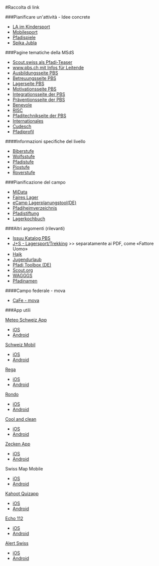 #Raccolta di link

<!--Alles, was Appendix so in den Sinn kam… Er ist froh um Ergänzungen 😉 -->

###Pianificare un'attività - Idee concrete

* [LA im Kindersport](https://www.scout.ch/de/pfadialltag/lager/hilfsmittel/la-im-kindersport) 
* [Mobilesport](https://www.mobilesport.ch/it/)
* [Pfadispiele](https://www.pfadispiele.ch/) 
* [Spika Jubla](https://spika.ch/)

###Pagine tematiche della MSdS

* [Scout.swiss als Pfadi-Teaser](www.scout.swiss) 
* [www.pbs.ch mit Infos für Leitende](www.pbs.ch)
* [Ausbildungsseite PBS](www.ausbildung.pbs.ch)
* [Betreuungsseite PBS](www.betreuung.pbs.ch) 
* [Lagerseite PBS](www.lager.pbs.ch)
* [Motivationsseite PBS](www.motivation.pbs.ch)
* [Integrationsseite der PBS](www.integration.pbs.ch)
* [Präventionsseite der PBS](www.praevention.pbs.ch)
* [Benevole](www.benevole.pbs.ch)
* [RISC](www.risc.pbs.ch)
* [Pfaditechnikseite der PBS](www.pfaditechnik.pbs.ch)
* [Internationales](www.international.pbs.ch)
* [Cudesch](www.cudesch.pbs.ch)
* [Pfadiprofil](www.pfadiprofil.pbs.ch)

####Informazioni specifiche del livello
* [Biberstufe](www.biber.pbs.ch)
* [Wolfsstufe](www.woelfe.pbs.ch)
* [Pfadistufe](www.pfadis.pbs.ch)
* [Piostufe](www.pios.pbs.ch)
* [Roverstufe](www.rover.pbs.ch)

###Pianificazione del campo
* [MiData](https://db.scout.ch/)
* [Faires Lager](www.faires-lager.ch)
* [eCamp Lagerplanungstool(DE)](https://ecamp.pfadiluzern.ch/)
* [Pfadiheimverzeichnis](www.pfadiheime.ch)
* [Pfadistiftung](www.pfadistiftung.ch)
* [Lagerkochbuch](https://lagerkochbuch.ch)

###Altri argomenti (rilevanti)
* [Issuu Katalog PBS](https://issuu.com/pbs-msds-mss)
* [J+S - Lagersport/Trekking](https://www.jugendundsport.ch/it/sportarten/lagersport-trekking-uebersicht.html) >> separatamente ai PDF, come «Fattore Uomo»  
* [Hajk](www.hajk.ch)
* [Jugendurlaub](www.jugendurlaub.ch)
* [Pfadi Toolbox (DE)](https://pfadi-toolbox.ch/) 
* [Scout.org](www.scout.org)
* [WAGGGS](www.wagggs.org)
* [Pfadinamen](www.pfadinamen.ch)

####Campo federale - mova
<!--natürlich nur zeitlich begrenzt-->
* [CaFe - mova](https://www.bula21.ch/) 

###App utili

<!--im Cudeschin-App am besten OS-abhängige Links verwenden -->

[Meteo Schweiz App](https://www.meteoschweiz.admin.ch/home/service-und-publikationen/beratung-und-service/meteoschweiz-app.html)

* [iOS](https://itunes.apple.com/ch/app/meteoswiss/id589772015?l=it&amp;ls=1&amp;mt=8)
* [Android](https://play.google.com/store/apps/details?id=ch.admin.meteoswiss&hl=it)

[Schweiz Mobil](https://www.schweizmobil.ch/de/app-schweizmobil-it.html) 

* [iOS](http://itunes.apple.com/ch/app/schweizmobil/id527194959) 
* [Android](https://play.google.com/store/apps/details?id=ch.schweizmobil)

[Rega](https://www.rega.ch/it/multimedia/rega-app.aspx)

* [iOS](https://itunes.apple.com/ch/app/irega/id415358154?mt=8) 
* [Android](https://play.google.com/store/apps/details?id=ch.rega.Rega&hl=it)

[Rondo](https://rondo-verlag.ch/)

* [iOS](https://itunes.apple.com/ch/app/rondo-liederbuch/id992115582?mt=8)
* [Android](https://play.google.com/store/apps/details?id=ch.rondo.songbookapp&hl=en)

[Cool and clean](https://www.coolandclean.ch/Offline-App.html)

* [iOS](https://apps.apple.com/ch/app/cool-and-clean/id1263898278)
* [Android](https://play.google.com/store/apps/details?id=ch.swissolympic.cncmobileapp&hl=it)

[Zecken App](https://www.zhaw.ch/en/lsfm/business-services/institute-of-natural-resource-sciences/ticks/tick-app/)

* [iOS](http://appstore.com/apps/Zecke)
* [Android](http://play.google.com/store/apps/details?id=com.garzotto.zecke)

Swiss Map Mobile 

* [iOS](https://play.google.com/store/apps/details?id=com.garzotto.smma&hl=it_CH)
* [Android](https://itunes.apple.com/ch/app/swiss-map-mobile/id311447284?mt=8)

[Kahoot Quizapp](https://kahoot.it/) 

* [iOS](https://apps.apple.com/ch/app/kahoot-play-create-quizzes/id1131203560)
* [Android](https://play.google.com/store/apps/details?id=no.mobitroll.kahoot.android&hl=it_CH)

[Echo 112](https://echo112.com/it/)

* [iOS](https://itunes.apple.com/app/echo112-the-pocket-lifesaver/id613058743)
* [Android](https://play.google.com/store/apps/details?id=ch.mobilemed.echo112)

[Alert Swiss](https://www.alert.swiss/)

* [iOS](https://itunes.apple.com/ch/app/alertswiss/id957339177) 
* [Android](https://play.google.com/store/apps/details?id=ch.admin.babs.alertswiss)